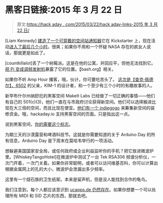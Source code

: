 # 黑客日链接:2015 年 3 月 22 日

> 原文:[https://hack aday . com/2015/03/22/hack aday-links-2015 年 3 月 22 日/](https://hackaday.com/2015/03/22/hackaday-links-march-22-2015/)

[Liam Kennedy] [建造了一个可穿戴的空间站通知器](http://hackaday.com/2015/02/19/a-wearable-space-station-notifier/)它在 Kickstarter 上，现在活动[进入了最后几个小时](https://www.kickstarter.com/projects/1385270522/iss-above-hd-with-wearable-bluetooth-low-energy-le)。很爽；如果你不用和一个怀疑 NASA 存在的疯女人说话，那就更是如此了。

[countkillalot]丢了一个树莓派。这是在他的公寓，并回应平，但他无法找到它。[把 Pi 变成调频发射机](http://www.reddit.com/r/raspberry_pi/comments/2z1a9o/so_i_pinged_my_rpi_i_thought_i_lost_months_ago/)暴露了它的位置。【bash.org】相关。

如果你不听 Amp Hour 播客，哦，伙计，你可要吃苦头了。 [这次是【查克·佩德尔】，6502](http://www.theamphour.com/241-an-interview-with-chuck-peddle-charismatic-chipmaking-coryphaeus/) 的父亲，KIM-1 的设计者，和一个至少有三个小时的有趣故事的人。

新罕布什尔州纳舒厄的黑客空间 MakeIt Labs 已经做了一切正确的事情——他们有自己的 501(c)(3)，他们一直在与市政府讨论获得新空间。他们可以选择搬进比现在大三倍的空间，而且比现在便宜。[他们有一个 indiegogo](https://www.indiegogo.com/projects/helping-makeit-labs-nh-s-first-makerspace-grow/) 来筹集新空间的装修资金。哦，hackaday.io 支持黑客空间的页面。只是指出这一点。

说到黑客空间，[你的需要这个标志](http://rasterweb.net/raster/2015/03/15/3d-printer-malfunction/)。

为期三天的沙漠露营和啤酒科技节。这就是你需要知道的关于 Arduino Day 的所有信息，Arduino Day 是下周末在莫哈韦举行的一项活动。

想躲避美国国家安全局，或任何政府或企业利益监听你的手机？把它放进微波炉里。[WhiskeyTangoHotel]在微波炉中测试了一台 Tek RSA306 频谱分析仪，一次门开着，一次门关着。如果你非常聪明，或者可以访问维基百科，你可以计算出根据金属网上的孔的大小，微波炉会泄漏出多少频率。

这里有一个燧石族的卫生纸架。本来是留声机，但是没人能找到合作的龟鸟。

我们注意到，每个人都应该意识到 [ucapps.de 仍然存在](http://www.ucapps.de/)。如果你想要一个可以处理所有 MIDI 和 SID 芯片的东西，那就去吧。